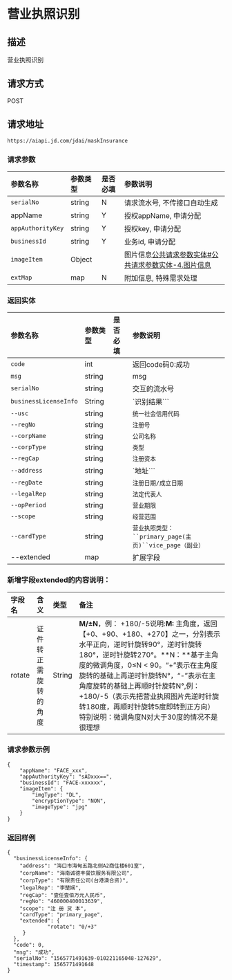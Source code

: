 # 营业执照识别


## 描述
营业执照识别

## 请求方式

POST

## 请求地址

```apl
https://aiapi.jd.com/jdai/maskInsurance
```

### 请求参数

| 参数名称          | 参数类型 | 是否必填 | 参数说明                                                     |
| :---------------- | :------- | :------- | :----------------------------------------------------------- |
| `serialNo`        | string   | N        | 请求流水号, 不传接口自动生成                                 |
| appName           | string   | Y        | 授权appName, 申请分配                                        |
| `appAuthorityKey` | string   | Y        | 授权key, 申请分配                                            |
| `businessId`      | string   | Y        | 业务id, 申请分配                                             |
| `imageItem`       | Object   |          | 图片信息[公共请求参数实体#公共请求参数实体-4.图片信息](https://cf.jd.com/pages/viewpage.action?pageId=138528176#id-公共请求参数实体-公共请求参数实体-4.图片信息) |
| `extMap`          | map      | N        | 附加信息, 特殊需求处理                                       |



### 返回实体

| 参数名称              | 参数类型 | 是否必填 | 参数说明                                                |
| :-------------------- | :------- | :------- | :------------------------------------------------------ |
| `code`                | int      |          | 返回code码0:成功                                        |
| `msg`                 | string   |          | msg                                                     |
| `serialNo`            | string   |          | 交互的流水号                                            |
| `businessLicenseInfo` | String   |          | `识别结果```                                            |
| `--usc`               | string   |          | `统一社会信用代码`                                      |
| `--regNo`             | string   |          | `注册号`                                                |
| `--corpName`          | string   |          | `公司名称`                                              |
| `--corpType`          | string   |          | `类型`                                                  |
| `--regCap`            | string   |          | `注册资本`                                              |
| `--address`           | string   |          | `地址```                                                |
| `--regDate`           | string   |          | `注册日期/成立日期`                                     |
| `--legalRep`          | string   |          | `法定代表人`                                            |
| `--opPeriod`          | string   |          | `营业期限`                                              |
| `--scope`             | string   |          | `经营范围`                                              |
| `--cardType`          | string   |          | `营业执照类型：``primary_page(主页)``vice_page（副业）` |
| --extended            | map      |          | 扩展字段                                                |

### 新增字段extended的内容说明：

| 字段名 | 含义                 | 类型   | 备注                                                         |
| :----- | :------------------- | :----- | :----------------------------------------------------------- |
| rotate | 证件转正需旋转的角度 | String | **M/±N**，例： +180/-5说明:**M:** 主角度，返回【+0、+90、+180、+270】之一，分别表示水平正向，逆时针旋转90°，逆时针旋转180°，逆时针旋转270°。**N：**基于主角度的微调角度，0≤N < 90。“+”表示在主角度旋转的基础上再逆时针旋转N°，“-”表示在主角度旋转的基础上再顺时针旋转N°,例： +180/-5（表示先把营业执照图片先逆时针旋转180度，再顺时针旋转5度即转到正方向） 特别说明：微调角度N对大于30度的情况不是很理想 |



### 请求参数示例

```
{
	"appName": "FACE_xxx",
	"appAuthorityKey": "sADxxx==",
	"businessId": "FACE-xxxxxx",
	"imageItem": {
		"imgType": "DL",
		"encryptionType": "NON",
		"imageType": "jpg"
	}
}
```



### 返回样例

```
{
  "businessLicenseInfo": {
    "address": "海口市海甸五路北侧A2商住楼601室", 
    "corpName": "海南诚德丰餐饮服务有限公司", 
    "corpType": "有限责任公司(台港澳合资)", 
    "legalRep": "李楚娴", 
    "regCap": "壹任壹佰万元人民币", 
    "regNo": "460000400013639", 
    "scope": "注 册 货 本", 
    "cardType": "primary_page",
	"extended": {
             "rotate": "0/+3"
     }
  }, 
  "code": 0, 
  "msg": "成功", 
  "serialNo": "1565771491639-010221165048-127629", 
  "timestamp": 1565771491648
}
```

